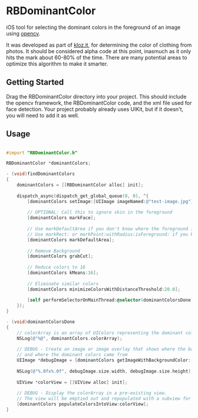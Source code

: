 # RBDominantColor

iOS tool for selecting the dominant colors in the foreground of an image using [opencv](http://opencv.org).

It was developed as part of [kloz.it](http://kloz.it), for determining the color of clothing from photos. It should be considered alpha code at this point, inasmuch as it only hits the mark about 60-80% of the time. There are many potential areas to optimize this algorithm to make it smarter.

## Getting Started

Drag the RBDominantColor directory into your project. This should include the opencv framework, the RBDominantColor code, and the xml file used for face detection. Your project probably already uses UIKit, but if it doesn't, you will need to add it as well.

## Usage

```objective-c

#import "RBDominantColor.h"

RBDominantColor *dominantColors;

- (void)findDominantColors
{
    dominantColors = [[RBDominantColor alloc] init];
    
    dispatch_async(dispatch_get_global_queue(0, 0), ^{
        [dominantColors setImage:[UIImage imageNamed:@"test-image.jpg"]];
        
        // OPTIONAL: Call this to ignore skin in the foreground
        [dominantColors markFace];
        
        // Use markDefaultArea if you don't know where the foreground is in the image
        // Use markRect: or markPoint:withRadius:isForeground: if you know where the foreground is already
        [dominantColors markDefaultArea];
        
        // Remove Background
        [dominantColors grabCut];
        
        // Reduce colors to 16
        [dominantColors kMeans:16];
        
        // Eliminate similar colors
        [dominantColors minimizeColorsWithDistanceThreshold:20.0];
        
        [self performSelectorOnMainThread:@selector(dominantColorsDone) withObject:nil waitUntilDone:NO];
    });
}

- (void)dominantColorsDone
{
    // colorArray is an array of UIColors representing the dominant colors
    NSLog(@"%@", dominantColors.colorArray);
    
    // DEBUG - Create an image or image overlay that shows where the background is,
    // and where the dominant colors came from
    UIImage *debugImage = [dominantColors getImageWithBackgroundColor:[UIColor colorWithRed:1.0 green:0.0 blue:0.0 alpha:0.05] andRemovedColor:[UIColor colorWithRed:1.0 green:1.0 blue:0.0 alpha:0.05] andSwatchColorAlpha:1.0];
    
    NSLog(@"%.0fx%.0f", debugImage.size.width, debugImage.size.height);
    
    UIView *colorView = [[UIView alloc] init];
    
    // DEBUG - Display the colorArray in a pre-existing view.
    // The view will be emptied out and repopulated with a subview for each element in colorArray
    [dominantColors populateColorsIntoView:colorView];
}

```
